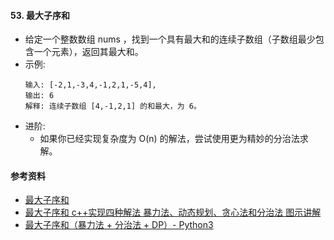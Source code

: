 #### 53. 最大子序和
- 给定一个整数数组 nums ，找到一个具有最大和的连续子数组（子数组最少包含一个元素），返回其最大和。
- 示例:
    ```
    输入: [-2,1,-3,4,-1,2,1,-5,4],
    输出: 6
    解释: 连续子数组 [4,-1,2,1] 的和最大，为 6。
    ```
- 进阶:
  - 如果你已经实现复杂度为 O(n) 的解法，尝试使用更为精妙的分治法求解。


#### 参考资料
- [最大子序和](https://leetcode-cn.com/problems/maximum-subarray/solution/zui-da-zi-xu-he-by-leetcode/)
- [最大子序和 c++实现四种解法 暴力法、动态规划、贪心法和分治法 图示讲解](https://leetcode-cn.com/problems/maximum-subarray/solution/zui-da-zi-xu-he-cshi-xian-si-chong-jie-fa-bao-li-f/)
- [最大子序和（暴力法 + 分治法 + DP）- Python3](https://leetcode-cn.com/problems/maximum-subarray/solution/bao-li-qiu-jie-by-pandawakaka/)